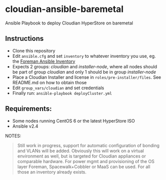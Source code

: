 # cloudian-ansible-baremetal
Ansible Playbook to deploy Cloudian HyperStore on baremetal


## Instructions
- Clone this repository
- Edit `ansible.cfg` and set `inventory` to whatever inventory you use, eg. the [Foreman Ansible Inventory](https://github.com/theforeman/foreman_ansible_inventory)
- Expects 2 groups: *cloudian* and *installer-node*, where all nodes should be part of group *cloudian* and only 1 should be in group *installer-node*
- Place a Cloudian Installer and license in `roles/pre-installer/files`. See README.md on how to obtain those
- Edit `group_vars/cloudian` and set credentials
- Finally run: `ansible-playbook deployCluster.yml`

## Requirements:
- Some nodes running CentOS 6 or the latest HyperStore ISO
- Ansible v2.4

NOTES:
> Still work in progress, support for automatic configuration of bonding and VLANs will be added.
> Obviously this will work on a virtual environment as well, but is targeted for Cloudian appliances or comparable hardware.
> For power mgmt and provisioning of the OS layer Foreman, Spacewalk+Cobbler or MaaS can be used. For all those an inventory already exists.
